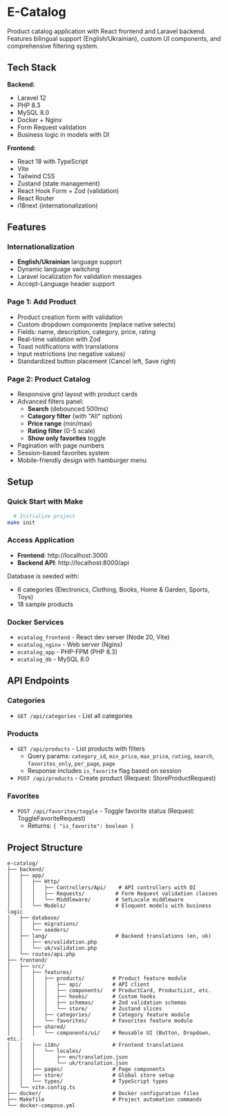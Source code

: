 # E-Catalog

Product catalog application with React frontend and Laravel backend. Features bilingual support (English/Ukrainian), custom UI components, and comprehensive filtering system.

## Tech Stack

**Backend:**
- Laravel 12
- PHP 8.3
- MySQL 8.0
- Docker + Nginx
- Form Request validation
- Business logic in models with DI

**Frontend:**
- React 18 with TypeScript
- Vite
- Tailwind CSS
- Zustand (state management)
- React Hook Form + Zod (validation)
- React Router
- i18next (internationalization)

## Features

### Internationalization
- **English/Ukrainian** language support
- Dynamic language switching
- Laravel localization for validation messages
- Accept-Language header support

### Page 1: Add Product
- Product creation form with validation
- Custom dropdown components (replace native selects)
- Fields: name, description, category, price, rating
- Real-time validation with Zod
- Toast notifications with translations
- Input restrictions (no negative values)
- Standardized button placement (Cancel left, Save right)

### Page 2: Product Catalog
- Responsive grid layout with product cards
- Advanced filters panel:
  - **Search** (debounced 500ms)
  - **Category filter** (with "All" option)
  - **Price range** (min/max)
  - **Rating filter** (0-5 scale)
  - **Show only favorites** toggle
- Pagination with page numbers
- Session-based favorites system
- Mobile-friendly design with hamburger menu

## Setup

### Quick Start with Make

```bash
  # Initialize project
make init
```

### Access Application

- **Frontend**: http://localhost:3000
- **Backend API**: http://localhost:8000/api

Database is seeded with:
- 6 categories (Electronics, Clothing, Books, Home & Garden, Sports, Toys)
- 18 sample products

### Docker Services

- `ecatalog_frontend` - React dev server (Node 20, Vite)
- `ecatalog_nginx` - Web server (Nginx)
- `ecatalog_app` - PHP-FPM (PHP 8.3)
- `ecatalog_db` - MySQL 8.0

## API Endpoints

### Categories
- `GET /api/categories` - List all categories

### Products
- `GET /api/products` - List products with filters
  - Query params: `category_id`, `min_price`, `max_price`, `rating`, `search`, `favorites_only`, `per_page`, `page`
  - Response includes `is_favorite` flag based on session
- `POST /api/products` - Create product (Request: StoreProductRequest)

### Favorites
- `POST /api/favorites/toggle` - Toggle favorite status (Request: ToggleFavoriteRequest)
  - Returns: `{ "is_favorite": boolean }`

## Project Structure

```
e-catalog/
├── backend/
│   ├── app/
│   │   ├── Http/
│   │   │   ├── Controllers/Api/    # API controllers with DI
│   │   │   ├── Requests/          # Form Request validation classes
│   │   │   └── Middleware/        # SetLocale middleware
│   │   └── Models/                # Eloquent models with business logic
│   ├── database/
│   │   ├── migrations/
│   │   └── seeders/
│   ├── lang/                      # Backend translations (en, uk)
│   │   ├── en/validation.php
│   │   └── uk/validation.php
│   └── routes/api.php
├── frontend/
│   ├── src/
│   │   ├── features/
│   │   │   ├── products/         # Product feature module
│   │   │   │   ├── api/          # API client
│   │   │   │   ├── components/   # ProductCard, ProductList, etc.
│   │   │   │   ├── hooks/        # Custom hooks
│   │   │   │   ├── schemas/      # Zod validation schemas
│   │   │   │   └── store/        # Zustand slices
│   │   │   ├── categories/       # Category feature module
│   │   │   └── favorites/        # Favorites feature module
│   │   ├── shared/
│   │   │   └── components/ui/    # Reusable UI (Button, Dropdown, etc.)
│   │   ├── i18n/                 # Frontend translations
│   │   │   └── locales/
│   │   │       ├── en/translation.json
│   │   │       └── uk/translation.json
│   │   ├── pages/                # Page components
│   │   ├── store/                # Global store setup
│   │   └── types/                # TypeScript types
│   └── vite.config.ts
├── docker/                       # Docker configuration files
├── Makefile                      # Project automation commands
└── docker-compose.yml
```